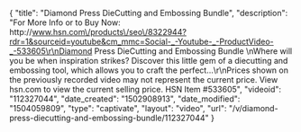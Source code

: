 {
    "title": "Diamond Press DieCutting and Embossing Bundle",
    "description": "For More Info or to Buy Now: http:\/\/www.hsn.com\/products\/seo\/8322944?rdr=1&sourceid=youtube&cm_mmc=Social-_-Youtube-_-ProductVideo-_-533605\r\nDiamond Press DieCutting and Embossing Bundle    \nWhere will you be when inspiration strikes? Discover this little gem of a diecutting and embossing tool, which allows you to craft the perfect...\r\nPrices shown on the previously recorded video may not represent the current price.  View hsn.com to view the current selling price. HSN Item #533605",
    "videoid": "112327044",
    "date_created": "1502908913",
    "date_modified": "1504059809",
    "type": "captivate",
    "layout": "video",
    "url": "\/v\/diamond-press-diecutting-and-embossing-bundle\/112327044"
}